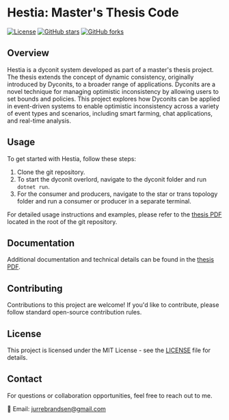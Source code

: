 # Hestia: Master's Thesis Code

[![License](https://img.shields.io/badge/license-MIT-blue.svg)](https://github.com/JurreBrandsen1709/Hestia/blob/main/LICENSE)
[![GitHub stars](https://img.shields.io/github/stars/JurreBrandsen1709/Hestia.svg?style=social)](https://github.com/JurreBrandsen1709/Hestia/stargazers)
[![GitHub forks](https://img.shields.io/github/forks/JurreBrandsen1709/Hestia.svg?style=social)](https://github.com/JurreBrandsen1709/Hestia/network)

## Overview

Hestia is a dyconit system developed as part of a master's thesis project. The thesis extends the concept of dynamic consistency, originally introduced by Dyconits, to a broader range of applications. Dyconits are a novel technique for managing optimistic inconsistency by allowing users to set bounds and policies. This project explores how Dyconits can be applied in event-driven systems to enable optimistic inconsistency across a variety of event types and scenarios, including smart farming, chat applications, and real-time analysis.

## Usage

To get started with Hestia, follow these steps:
1. Clone the git repository.
2. To start the dyconit overlord, navigate to the dyconit folder and run `dotnet run`.
3. For the consumer and producers, navigate to the star or trans topology folder and run a consumer or producer in a separate terminal.

For detailed usage instructions and examples, please refer to the [thesis PDF](thesis.pdf) located in the root of the git repository.

## Documentation

Additional documentation and technical details can be found in the [thesis PDF](thesis.pdf).

## Contributing

Contributions to this project are welcome! If you'd like to contribute, please follow standard open-source contribution rules.

## License

This project is licensed under the MIT License - see the [LICENSE](LICENSE) file for details.

## Contact

For questions or collaboration opportunities, feel free to reach out to me. 

📧 Email: [jurrebrandsen@gmail.com](mailto:jurrebrandsen@gmail.com)
